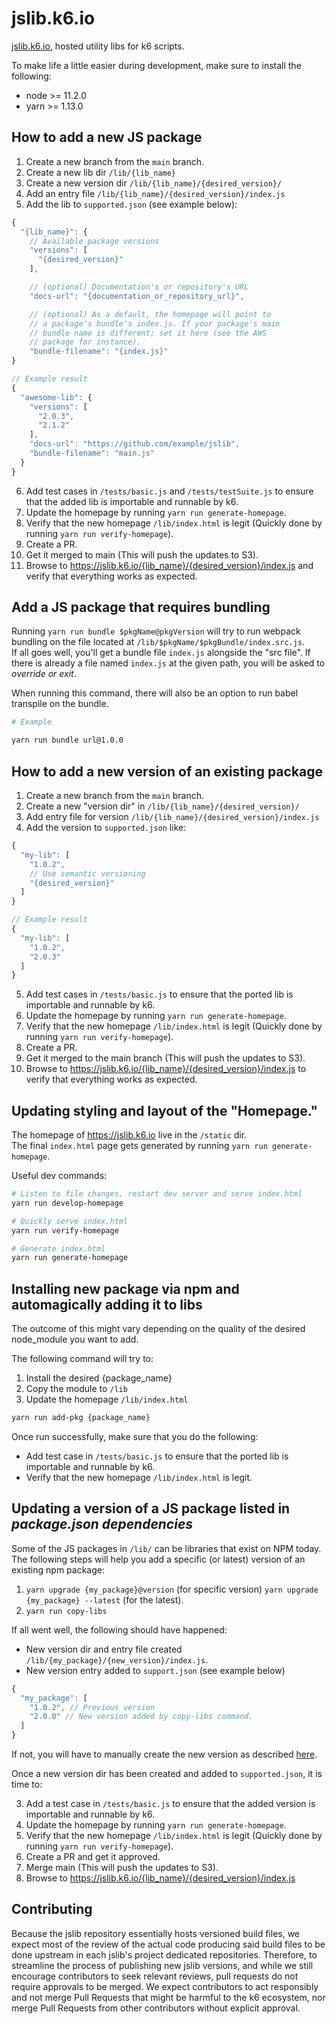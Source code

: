 # jslib.k6.io

[jslib.k6.io](http://jslib.k6.io), hosted utility libs for k6 scripts.

To make life a little easier during development, make sure to install the following:

- node >= 11.2.0
- yarn >= 1.13.0

## How to add a new JS package

1. Create a new branch from the `main` branch.
2. Create a new lib dir `/lib/{lib_name}`
3. Create a new version dir `/lib/{lib_name}/{desired_version}/`
4. Add an entry file `/lib/{lib_name}/{desired_version}/index.js`
5. Add the lib to `supported.json` (see example below):

```javascript
{
  "{lib_name}": {
    // Available package versions
    "versions": [
      "{desired_version}"
    ],

    // (optional) Documentation's or repository's URL
    "docs-url": "{documentation_or_repository_url}",

    // (optional) As a default, the homepage will point to
    // a package's bundle's index.js. If your package's main
    // bundle name is different; set it here (see the AWS
    // package for instance).
    "bundle-filename": "{index.js}"
}

// Example result
{
  "awesome-lib": {
    "versions": [
      "2.0.3",
      "2.1.2"
    ],
    "docs-url": "https://github.com/example/jslib",
    "bundle-filename": "main.js"
  }
}
```

6. Add test cases in `/tests/basic.js` and `/tests/testSuite.js` to ensure that the added lib is importable and runnable by k6.
7. Update the homepage by running `yarn run generate-homepage`.
8. Verify that the new homepage `/lib/index.html` is legit (Quickly done by running `yarn run verify-homepage`).
9. Create a PR.
10. Get it merged to main (This will push the updates to S3).
11. Browse to https://jslib.k6.io/{lib_name}/{desired_version}/index.js and verify that everything works as expected.

## Add a JS package that requires bundling

Running `yarn run bundle $pkgName@pkgVersion` will try to run webpack bundling on the file located at `/lib/$pkgName/$pkgBundle/index.src.js`.\
If all goes well, you'll get a bundle file `index.js` alongside the "src file".
If there is already a file named `index.js` at the given path, you will be asked to _override or exit_.

When running this command, there will also be an option to run babel transpile on the bundle.

```sh
# Example

yarn run bundle url@1.0.0
```

## How to add a new version of an existing package

1. Create a new branch from the `main` branch.
2. Create a new "version dir" in `/lib/{lib_name}/{desired_version}/`
3. Add entry file for version `/lib/{lib_name}/{desired_version}/index.js`
4. Add the version to `supported.json` like:

```javascript
{
  "my-lib": [
    "1.0.2",
    // Use semantic versioning
    "{desired_version}"
  ]
}

// Example result
{
  "my-lib": [
    "1.0.2",
    "2.0.3"
  ]
}
```

5. Add test cases in `/tests/basic.js` to ensure that the ported lib is importable and runnable by k6.
6. Update the homepage by running `yarn run generate-homepage`.
7. Verify that the new homepage `/lib/index.html` is legit (Quickly done by running `yarn run verify-homepage`).
8. Create a PR.
9. Get it merged to the main branch (This will push the updates to S3).
10. Browse to https://jslib.k6.io/{lib_name}/{desired_version}/index.js to verify that everything works as expected.

## Updating styling and layout of the "Homepage."

The homepage of https://jslib.k6.io live in the `/static` dir.\
The final `index.html` page gets generated by running `yarn run generate-homepage`.

Useful dev commands:

```bash
# Listen to file changes, restart dev server and serve index.html
yarn run develop-homepage

# Quickly serve index.html
yarn run verify-homepage

# Generate index.html
yarn run generate-homepage
```

## Installing new package via npm and automagically adding it to libs

The outcome of this might vary depending on the quality of the desired node_module you want to add.

The following command will try to:

1. Install the desired {package_name}
2. Copy the module to `/lib`
3. Update the homepage `/lib/index.html`

```bash
yarn run add-pkg {package_name}
```

Once run successfully, make sure that you do the following:

- Add test case in `/tests/basic.js` to ensure that the ported lib is importable and runnable by k6.
- Verify that the new homepage `/lib/index.html` is legit.

## Updating a version of a JS package listed in _package.json dependencies_

Some of the JS packages in `/lib/` can be libraries that exist on NPM today.
The following steps will help you add a specific (or latest) version of an existing npm package:

1. `yarn upgrade {my_package}@version` (for specific version) `yarn upgrade {my_package} --latest` (for the latest).
2. `yarn run copy-libs`

If all went well, the following should have happened:

- New version dir and entry file created `/lib/{my_package}/{new_version}/index.js`.
- New version entry added to `support.json` (see example below)

```javascript
{
  "my_package": [
    "1.0.2", // Previous version
    "2.0.0" // New version added by copy-libs command.
  ]
}
```

If not, you will have to manually create the new version as described [here](#how-to-add-a-new-version-of-an-existing-package).

Once a new version dir has been created and added to `supported.json`, it is time to:

3. Add a test case in `/tests/basic.js` to ensure that the added version is importable and runnable by k6.
4. Update the homepage by running `yarn run generate-homepage`.
5. Verify that the new homepage `/lib/index.html` is legit (Quickly done by running `yarn run verify-homepage`).
6. Create a PR and get it approved. 
7. Merge main (This will push the updates to S3).
8. Browse to https://jslib.k6.io/{lib_name}/{desired_version}/index.js

## Contributing

Because the jslib repository essentially hosts versioned build files, we expect most of the review of the actual code producing said build files to be done upstream in each jslib's project dedicated repositories. Therefore, to streamline the process of publishing new jslib versions, and while we still encourage contributors to seek relevant reviews, pull requests do not require approvals to be merged. We expect contributors to act responsibly and not merge Pull Requests that might be harmful to the k6 ecosystem, nor merge Pull Requests from other contributors without explicit approval.